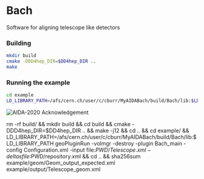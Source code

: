 # Bach

Software for aligning telescope like detectors

### Building
```bash
mkdir build
cmake -DDD4hep_DIR=$DD4hep_DIR ..
make
```

### Running the example
```bash
cd example
LD_LIBRARY_PATH=/afs/cern.ch/user/c/cburr/MyAIDABach/build/Bach/lib:$LD_LIBRARY_PATH geoPluginRun -volmgr -destroy -plugin Bach_main Configuration.xml
```

![AIDA-2020 Acknowledgement](http://aida2020.web.cern.ch/sites/aida2020.web.cern.ch/files/AIDA-2020%20acknowledgement%20presentations_0.png)

rm -rf build/ && mkdir build && cd build && cmake -DDD4hep_DIR=$DD4hep_DIR .. && make -j12 && cd .. && cd example/ && LD_LIBRARY_PATH=/afs/cern.ch/user/c/cburr/MyAIDABach/build/Bach/lib:$LD_LIBRARY_PATH geoPluginRun -volmgr -destroy -plugin Bach_main -config Configuration.xml -input file:$PWD/Telescope.xml -deltas file:$PWD/repository.xml && cd .. && sha256sum example/geom/Geom_output_expected.xml example/output/Telescope_geom.xml

